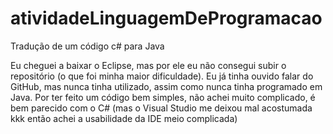 # atividadeLinguagemDeProgramacao
Tradução de um código c# para Java

Eu cheguei a baixar o Eclipse, mas por ele eu não consegui subir o repositório (o que foi minha maior dificuldade). Eu já tinha ouvido falar do GitHub, mas nunca tinha utilizado,
assim como nunca tinha programado em Java. Por ter feito um código bem simples, não achei muito complicado, é bem parecido com o C# (mas o Visual Studio me deixou mal acostumada kkk então achei a usabilidade da IDE meio complicada)
